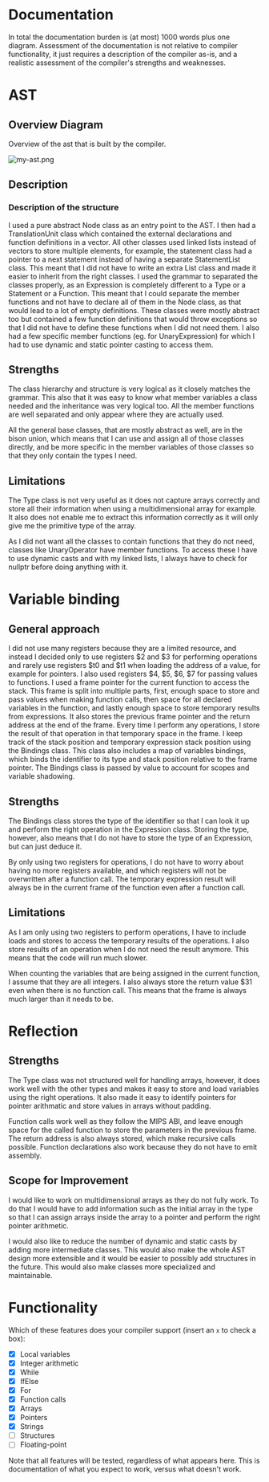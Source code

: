 Documentation
=============

In total the documentation burden is (at most) 1000 words
plus one diagram. Assessment of the documentation is not relative
to compiler functionality, it just requires a description
of the compiler as-is, and a realistic assessment of the
compiler's strengths and weaknesses.


AST
===

Overview Diagram
----------------

Overview of the ast that is built by the compiler.

![my-ast.png](my-ast.png)


Description
-----------

### Description of the structure

I used a pure abstract Node class as an entry point to the AST.
I then had a TranslationUnit class which contained the external declarations and function
definitions in a vector. All other classes used linked lists instead of vectors to store
multiple elements, for example, the statement class had a pointer to a next statement instead
of having a separate StatementList class. This meant that I did not have to write an extra List
class and made it easier to inherit from the right classes. I used the grammar to separated the
classes properly, as an Expression is completely different to a Type or a Statement or a Function.
This meant that I could separate the member functions and not have to declare all of them in the
Node class, as that would lead to a lot of empty definitions. These classes were mostly abstract too
but contained a few function definitions that would throw exceptions so that I did not have to
define these functions when I did not need them. I also had a few specific member functions
(eg. for UnaryExpression) for which I had to use dynamic and static pointer casting to access
them.


Strengths
---------

The class hierarchy and structure is very logical as it closely matches the grammar.
This also that it was easy to know what member variables a class needed and the
inheritance was very logical too. All the member functions are well separated
and only appear where they are actually used.

All the general base classes, that are mostly abstract as well, are in the bison union,
which means that I can use and assign all of those classes directly, and be more
specific in the member variables of those classes so that they only contain the types I need.

Limitations 
-----------

The Type class is not very useful as it does not capture arrays correctly and store
all their information when using a multidimensional array for example. It also does not
enable me to extract this information correctly as it will only give me the primitive type of
the array.

As I did not want all the classes to contain functions that they do not need, classes like
UnaryOperator have member functions. To access these I have to use dynamic casts and with my
linked lists, I always have to check for nullptr before doing anything with it.


Variable binding
================

General approach
----------------

I did not use many registers because they are a limited resource, and instead I decided
only to use registers $2 and $3 for performing operations and rarely use registers $t0 and $t1
when loading the address of a value, for example for pointers. I also used registers $4, $5, $6, $7
for passing values to functions. I used a frame pointer for the current function to access the
stack. This frame is split into multiple parts, first, enough space to store and pass values
when making function calls, then space for all declared variables in the function, and lastly enough
space to store temporary results from expressions. It also stores the previous frame pointer and the
return address at the end of the frame. Every time I perform any operations, I store
the result of that operation in that temporary space in the frame. I keep track of the stack
position and temporary expression stack position using the Bindings class. This class also includes
a map of variables bindings, which binds the identifier to its type and stack position
relative to the frame pointer. The Bindings class is passed by value to account for scopes and
variable shadowing. 

Strengths
---------

The Bindings class stores the type of the identifier so that I can look
it up and perform the right operation in the Expression class. Storing the type, however, also
means that I do not have to store the type of an Expression, but can just deduce it.

By only using two registers for operations, I do not have to worry about having no more
registers available, and which registers will not be overwritten after a function call.
The temporary expression result will always be in the current frame of the function even after
a function call.

Limitations
-----------

As I am only using two registers to perform operations, I have to include loads and
stores to access the temporary results of the operations. I also store results of an operation
when I do not need the result anymore. This means that the code will run much slower.

When counting the variables that are being assigned in the current function, I assume that
they are all integers. I also always store the return value $31 even when there is no function
call. This means that the frame is always much larger than it needs to be.


Reflection
==========

Strengths
---------

The Type class was not structured well for handling arrays, however, it does work well
with the other types and makes it easy to store and load variables using the
right operations. It also made it easy to identify pointers for pointer arithmatic and store
values in arrays without padding.

Function calls work well as they follow the MIPS ABI, and leave enough space for the called
function to store the parameters in the previous frame. The return address is also always stored,
which make recursive calls possible. Function declarations also work because they do not have
to emit assembly.

Scope for Improvement
---------------------

I would like to work on multidimensional arrays as they do not fully work. To do
that I would have to add information such as the initial array in the type so that I can assign
arrays inside the array to a pointer and perform the right pointer arithmetic.

I would also like to reduce the number of dynamic and static casts by adding more
intermediate classes. This would also make the whole AST design more extensible and it would
be easier to possibly add structures in the future. This would also make classes more specialized
and maintainable.


Functionality
=============

Which of these features does your compiler support (insert
an `x` to check a box):

- [x] Local variables
- [x] Integer arithmetic
- [x] While
- [x] IfElse
- [x] For
- [x] Function calls
- [x] Arrays
- [x] Pointers
- [x] Strings
- [ ] Structures
- [ ] Floating-point

Note that all features will be tested, regardless of what
appears here. This is documentation of what you expect to work,
versus what doesn't work.
